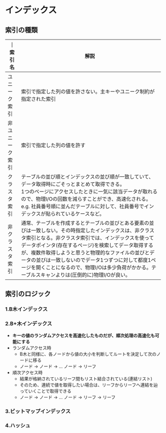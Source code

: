 # インデックス

## 索引の種類

｜索引名|解説|
|-|-|
|ユニーク索引|索引で指定した列の値を許さない。主キーやユニーク制約が指定された索引|
|非ユニーク索引|索引で指定した列の値を許す|
|クラスタ索引|テーブルの並び順とインデックスの並び順が一致していて、データ取得時にごそっとまとめて取得できる。<br>1つのページにアクセスしたときに一気に該当データが取れるので、物理I/Oの回数を減らすことができ、高速化される。<br>e.g. 社員番号順に並んだテーブルに対して、社員番号でインデックスが貼られているケースなど。|
|非クラスタ索引|通常、テーブルを作成するとテーブルの並びとある要素の並びは一致しない。その時指定したインデックスは、非クラスタ索引となる。非クラスタ索引では、インデックスを使ってデータポインタ(存在するページ)を検索してデータ取得するが、複数件取得しようと思うと物理的なファイルの並びとデータの並びは一致しないのでデータ1つずつに対して都度1ページを開くことになるので、物理I/Oは多少負荷がかかる。テーブルスキャンよりは(圧倒的に)物理I/Oが良い。|

## 索引のロジック

### 1.B木インデックス

### 2.B+木インデックス
- **キーの値のランダムアクセスを高速化したものだが、順次処理の高速化も可能にする**
- ランダムアクセス時
  - B木と同様に、各ノードから値の大小を判断してルートを決定して次のノードに移る
  - ノード → ノード → ... ノード → リーフ
- 順次アクセス時
  - 結果が格納されているリーフ間もリスト結合されている(連結リスト)
  - そのため、連続で値を取得したい場合は、リーフからリーフへ連結を辿っていくことで取得できる
  - ノード → ノード → ... ノード → リーフ → リーフ

### 3.ビットマップインデックス

### 4.ハッシュ